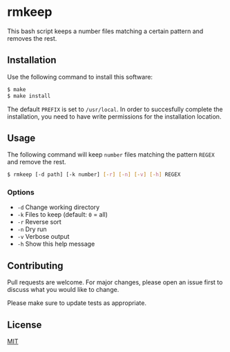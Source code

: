 # rmkeep

This bash script keeps a number files matching a certain pattern and removes the rest.

## Installation

Use the following command to install this software:

```bash
$ make
$ make install
```

The default `PREFIX` is set to `/usr/local`.  In order to succesfully complete the installation, you need to have write permissions for the installation location.

## Usage

The following command will keep `number` files matching the pattern `REGEX` and remove the rest.

```bash
$ rmkeep [-d path] [-k number] [-r] [-n] [-v] [-h] REGEX
```

### Options

+ `-d` Change working directory
+ `-k` Files to keep (default: `0` = all)
+ `-r` Reverse sort
+ `-n` Dry run
+ `-v` Verbose output
+ `-h` Show this help message

## Contributing

Pull requests are welcome. For major changes, please open an issue first to discuss what you would like to change.

Please make sure to update tests as appropriate.

## License

[MIT](https://choosealicense.com/licenses/mit/)
